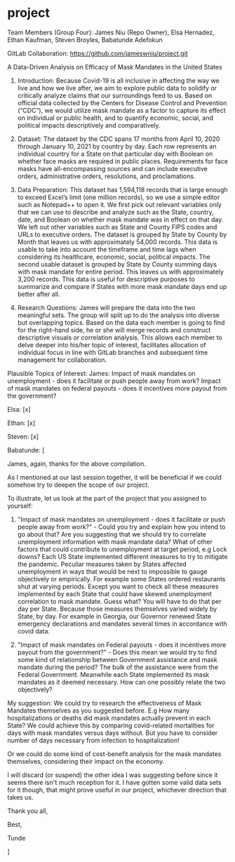 # project
Team Members (Group Four):  James Niu (Repo Owner), Elsa Hernadez, Ethan Kaufman, Steven Broyles, Babatunde Adefokun

GitLab Collaboration: https://github.com/jameswniu/project.git


A Data-Driven Analysis on Efficacy of Mask Mandates in the United States

1.	Introduction:
Because Covid-19 is all inclusive in affecting the way we live and how we live after, we aim to explore public data to solidify or critically analyze claims that our surroundings feed to us. Based on official data collected by the Centers for Disease Control and Prevention (“CDC”), we would utilize mask mandate as a factor to capture its effect on individual or public health, and to quantify economic, social, and political impacts descriptively and comparatively.

2.	Dataset:
The dataset by the CDC spans 17 months from April 10, 2020 through January 10, 2021 by country by day. Each row represents an individual country for a State on that particular day with Boolean on whether face masks are required in public places. Requirements for face masks have all-encompassing sources and can include executive orders, administrative orders, resolutions, and proclamations.

3.	Data Preparation:
This dataset has 1,594,118 records that is large enough to exceed Excel’s limit (one million records), so we use a simple editor such as Notepad++ to open it.
We first pick out relevant variables only that we can use to describe and analyze such as the State, country, date, and Boolean on whether mask mandate was in effect on that day. We left out other variables such as State and County FIPS codes and URLs to executive orders.
The dataset is grouped by State by County by Month that leaves us with approximately 54,000 records. This data is usable to take into account the timeframe and time lags when considering its healthcare, economic, social, political impacts.
The second usable dataset is grouped by State by County summing days with mask mandate for entire period. This leaves us with approximately 3,200 records. This data is useful for descriptive purposes to summarize and compare if States with more mask mandate days end up better after all.

4.	Research Questions:
James will prepare the data into the two meaningful sets. The group will split up to do the analysis into diverse but overlapping topics. Based on the data each member is going to find for the right-hand side, he or she will merge records and construct descriptive visuals or correlation analysis. This allows each member to delve deeper into his/her topic of interest, facilitates allocation of individual focus in line with GitLab branches and subsequent time management for collaboration.

Plausible Topics of Interest: 
James: Impact of mask mandates on unemployment - does it facilitate or push people away from work?
Impact of mask mandates on federal payouts - does it incentives more payout from the government?

Elsa: [x]

Ethan: [x]

Steven: [x]

Babatunde: [

James, again, thanks for the above compilation.

As I mentioned at our last session together, it will be beneficial if we could somehow try to deepen the scope of our project.

To illustrate, let us look at the part of the project that you assigned to yourself:

1) "Impact of mask mandates on unemployment - does it facilitate or push people away from work?" - Could you try and explain how you intend to go about that? Are you suggesting that we should try to correlate unemployment information with mask mandate data? What of other factors that could contribute to unemployment at target period, e.g Lock downs? Each US State implemented different measures to try to mitigate the pandemic. Peculiar measures taken by States affected unemployment in ways that would be next to impossible to gauge objectively or empirically. For example some States ordered restaurants shut at varying periods. Except you want to check all these measures implemented by each State that could have skewed unemployment correlation to mask mandate. Guess what? You will have to do that per day per State. Because those measures themselves varied widely by State, by day. For example in Georgia, our Governor renewed State emergency declarations and mandates several times in accordance with covid data.

2) "Impact of mask mandates on Federal payouts - does it incentives more payout from the government?" - Does this mean we would try to find some kind of relationship between Government assistance and mask mandate during the period? The bulk of the assistance were from the Federal Government. Meanwhile each State implemented its mask mandates as it deemed necessary. How can one possibly relate the two objectively?

My suggestion:
We could try to research the effectiveness of Mask Mandates themselves as you suggested before. E.g How many hospitalizations or deaths did mask mandates actually prevent in each State? We could achieve this by comparing covid-related mortalities for days with mask mandates versus days without. But you have to consider number of days necessary from infection to hospitalization!

 Or we could do some kind of cost-benefit analysis for the mask mandates themselves, considering their impact on the economy.

I will discard (or suspend) the other idea I was suggesting before since it seems there isn't much reception for it. I have gotten some valid data sets for it though, that might prove useful in our project, whichever direction that takes us.

Thank you all,

Best,

Tunde


] 
